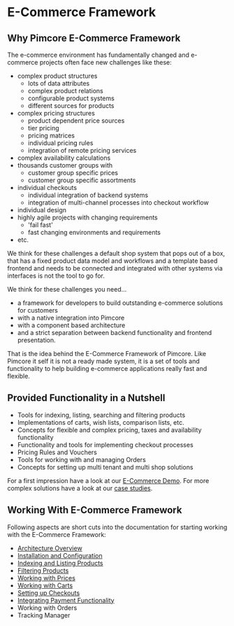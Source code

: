 # E-Commerce Framework

## Why Pimcore E-Commerce Framework
The e-commerce environment has fundamentally changed and e-commerce projects often face new challenges like these: 
 - complex product structures
   - lots of data attributes
   - complex product relations
   - configurable product systems
   - different sources for products
 - complex pricing structures
   - product dependent price sources
   - tier pricing
   - pricing matrices
   - individual pricing rules
   - integration of remote pricing services
 - complex availability calculations
 - thousands customer groups with
   - customer group specific prices
   - customer group specific assortments
 - individual checkouts
   - individual integration of backend systems
   - integration of multi-channel processes into checkout workflow
 - individual design
 - highly agile projects with changing requirements
   - 'fail fast'
   - fast changing environments and requirements
 - etc. 
 
We think for these challenges a default shop system that pops out of a box, that has a fixed product data model and 
workflows and a template based frontend and needs to be connected and integrated with other systems via interfaces 
is not the tool to go for. 

We think for these challenges you need...
- a framework for developers to build outstanding e-commerce solutions for customers
- with a native integration into Pimcore
- with a component based architecture
- and a strict separation between backend functionality and frontend presentation. 

That is the idea behind the E-Commerce Framework of Pimcore. Like Pimcore it self it is not a ready made system,
it is a set of tools and functionality to help building e-commerce applications really fast and flexible. 

 
## Provided Functionality in a Nutshell 
- Tools for indexing, listing, searching and filtering products 
- Implementations of carts, wish lists, comparison lists, etc.
- Concepts for flexible and complex pricing, taxes and availability functionality 
- Functionality and tools for implementing checkout processes
- Pricing Rules and Vouchers
- Tools for working with and managing Orders
- Concepts for setting up multi tenant and multi shop solutions

For a first impression have a look at our [E-Commerce Demo](http://ecommercedemo.pimcore.org). For more complex solutions
have a look at our [case studies](https://www.pimcore.org/en/resources/casestudies). 


## Working With E-Commerce Framework
 
Following aspects are short cuts into the documentation for starting working with the E-Commerce Framework: 

- [Architecture Overview](./01_Architecture_Overview.md)
- [Installation and Configuration](./03_Installation.md)
- [Indexing and Listing Products](./05_Indexing_And_Listing_Products/README.md)
- [Filtering Products](./07_Filter_Service.md)
- [Working with Prices](./09_Working_with_Prices/README.md)
- [Working with Carts](./11_Cart_Manager.md)
- [Setting up Checkouts](./13_Checkout_Manager/README.md)
- [Integrating Payment Functionality](./15_Payment/README.md)
- Working with Orders
- Tracking Manager

